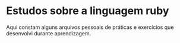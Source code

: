 # Estudos sobre a linguagem ruby

Aqui constam alguns arquivos pessoais de práticas e exercícios que desenvolvi durante aprendizagem. 